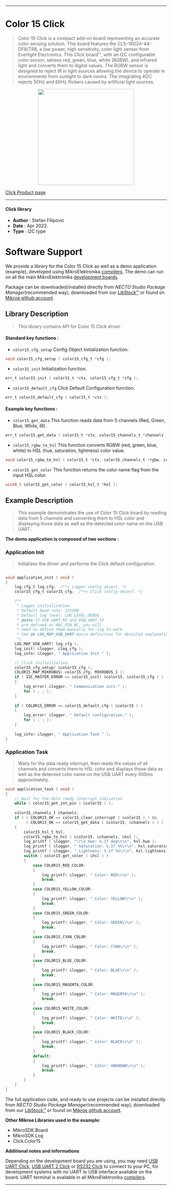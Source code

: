 
---
# Color 15 Click

> Color 15 Click is a compact add-on board representing an accurate color sensing solution. This board features the CLS-16D24-44-DF8/TR8, a low power, high sensitivity, color light sensor from Everlight Electronics. This Click board™, with an I2C configurable color sensor, senses red, green, blue, white (RGBW), and infrared light and converts them to digital values. The RGBW sensor is designed to reject IR in light sources allowing the device to operate in environments from sunlight to dark rooms. The integrating ADC rejects 50Hz and 60Hz flickers caused by artificial light sources.

<p align="center">
  <img src="https://download.mikroe.com/images/click_for_ide/color15_click.png" height=300px>
</p>

[Click Product page](https://www.mikroe.com/color-15-click)

---


#### Click library

- **Author**        : Stefan Filipovic
- **Date**          : Apr 2022.
- **Type**          : I2C type


# Software Support

We provide a library for the Color 15 Click
as well as a demo application (example), developed using MikroElektronika
[compilers](https://www.mikroe.com/necto-studio).
The demo can run on all the main MikroElektronika [development boards](https://www.mikroe.com/development-boards).

Package can be downloaded/installed directly from *NECTO Studio Package Manager*(recommended way), downloaded from our [LibStock&trade;](https://libstock.mikroe.com) or found on [Mikroe github account](https://github.com/MikroElektronika/mikrosdk_click_v2/tree/master/clicks).

## Library Description

> This library contains API for Color 15 Click driver.

#### Standard key functions :

- `color15_cfg_setup` Config Object Initialization function.
```c
void color15_cfg_setup ( color15_cfg_t *cfg );
```

- `color15_init` Initialization function.
```c
err_t color15_init ( color15_t *ctx, color15_cfg_t *cfg );
```

- `color15_default_cfg` Click Default Configuration function.
```c
err_t color15_default_cfg ( color15_t *ctx );
```

#### Example key functions :

- `color15_get_data` This function reads data from 5 channels (Red, Green, Blue, White, IR).
```c
err_t color15_get_data ( color15_t *ctx, color15_channels_t *channels );
```

- `color15_rgbw_to_hsl` This function converts RGBW (red, green, blue, white) to HSL (hue, saturation, lightness) color value.
```c
void color15_rgbw_to_hsl ( color15_t *ctx, color15_channels_t *rgbw, color15_hsl_t *hsl );
```

- `color15_get_color` This function returns the color name flag from the input HSL color.
```c
uint8_t color15_get_color ( color15_hsl_t *hsl );
```

## Example Description

> This example demonstrates the use of Color 15 Click board by reading data from 5 channels and converting them to HSL color and displaying those data as
well as the detected color name on the USB UART.

**The demo application is composed of two sections :**

### Application Init

> Initializes the driver and performs the Click default configuration.

```c

void application_init ( void )
{
    log_cfg_t log_cfg;  /**< Logger config object. */
    color15_cfg_t color15_cfg;  /**< Click config object. */

    /** 
     * Logger initialization.
     * Default baud rate: 115200
     * Default log level: LOG_LEVEL_DEBUG
     * @note If USB_UART_RX and USB_UART_TX 
     * are defined as HAL_PIN_NC, you will 
     * need to define them manually for log to work. 
     * See @b LOG_MAP_USB_UART macro definition for detailed explanation.
     */
    LOG_MAP_USB_UART( log_cfg );
    log_init( &logger, &log_cfg );
    log_info( &logger, " Application Init " );

    // Click initialization.
    color15_cfg_setup( &color15_cfg );
    COLOR15_MAP_MIKROBUS( color15_cfg, MIKROBUS_1 );
    if ( I2C_MASTER_ERROR == color15_init( &color15, &color15_cfg ) ) 
    {
        log_error( &logger, " Communication init." );
        for ( ; ; );
    }
    
    if ( COLOR15_ERROR == color15_default_cfg ( &color15 ) )
    {
        log_error( &logger, " Default configuration." );
        for ( ; ; );
    }
    
    log_info( &logger, " Application Task " );
}

```

### Application Task

> Waits for the data ready interrupt, then reads the values of all channels and converts them to HSL color and displays those data as well as the detected color name on the USB UART
every 500ms approximately.

```c
void application_task ( void )
{
    // Wait for the data ready interrupt indication
    while ( color15_get_int_pin ( &color15 ) );
    
    color15_channels_t channels;
    if ( ( COLOR15_OK == color15_clear_interrupt ( &color15 ) ) &&
         ( COLOR15_OK == color15_get_data ( &color15, &channels ) ) )
    {
        color15_hsl_t hsl;
        color15_rgbw_to_hsl ( &color15, &channels, &hsl );
        log_printf ( &logger, "\r\n Hue: %.1f deg\r\n", hsl.hue );
        log_printf ( &logger, " Saturation: %.1f %%\r\n", hsl.saturation );
        log_printf ( &logger, " Lightness: %.1f %%\r\n", hsl.lightness );
        switch ( color15_get_color ( &hsl ) )
        {
            case COLOR15_RED_COLOR:
            {
                log_printf( &logger, " Color: RED\r\n" );
                break;
            }
            case COLOR15_YELLOW_COLOR:
            {
                log_printf( &logger, " Color: YELLOW\r\n" );
                break;
            }
            case COLOR15_GREEN_COLOR:
            {
                log_printf( &logger, " Color: GREEN\r\n" );
                break;
            }
            case COLOR15_CYAN_COLOR:
            {
                log_printf( &logger, " Color: CYAN\r\n" );
                break;
            }
            case COLOR15_BLUE_COLOR:
            {
                log_printf( &logger, " Color: BLUE\r\n" );
                break;
            }
            case COLOR15_MAGENTA_COLOR:
            {
                log_printf( &logger, " Color: MAGENTA\r\n" );
                break;
            }
            case COLOR15_WHITE_COLOR:
            {
                log_printf( &logger, " Color: WHITE\r\n" );
                break;
            }
            case COLOR15_BLACK_COLOR:
            {
                log_printf( &logger, " Color: BLACK\r\n" );
                break;
            }
            default:
            {
                log_printf( &logger, " Color: UNKNOWN\r\n" );
                break;
            }
        }
    }
}
```

The full application code, and ready to use projects can be installed directly from *NECTO Studio Package Manager*(recommended way), downloaded from our [LibStock&trade;](https://libstock.mikroe.com) or found on [Mikroe github account](https://github.com/MikroElektronika/mikrosdk_click_v2/tree/master/clicks).

**Other Mikroe Libraries used in the example:**

- MikroSDK.Board
- MikroSDK.Log
- Click.Color15

**Additional notes and informations**

Depending on the development board you are using, you may need
[USB UART Click](https://www.mikroe.com/usb-uart-click),
[USB UART 2 Click](https://www.mikroe.com/usb-uart-2-click) or
[RS232 Click](https://www.mikroe.com/rs232-click) to connect to your PC, for
development systems with no UART to USB interface available on the board. UART
terminal is available in all MikroElektronika
[compilers](https://shop.mikroe.com/compilers).

---
